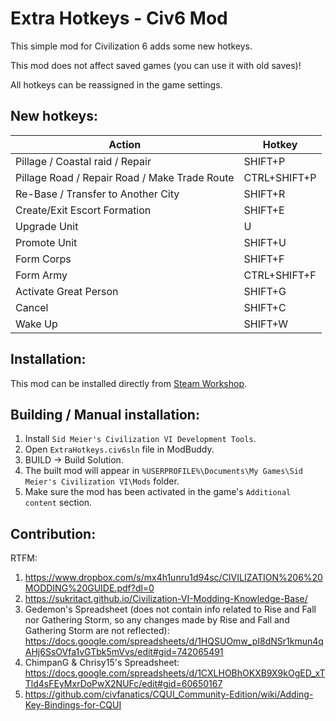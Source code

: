 # Extra Hotkeys - Civ6 Mod
This simple mod for Civilization 6 adds some new hotkeys.

This mod does not affect saved games (you can use it with old saves)!

All hotkeys can be reassigned in the game settings.

## New hotkeys:
|   Action                                          |   Hotkey          |
|---|---|
|   Pillage / Coastal raid / Repair                 |   SHIFT+P         |
|   Pillage Road / Repair Road / Make Trade Route   |   CTRL+SHIFT+P    |
|   Re-Base / Transfer to Another City              |   SHIFT+R         |
|   Create/Exit Escort Formation                    |   SHIFT+E         |
|   Upgrade Unit                                    |   U               |
|   Promote Unit                                    |   SHIFT+U         |
|   Form Corps                                      |   SHIFT+F         |
|   Form Army                                       |   CTRL+SHIFT+F    |
|   Activate Great Person                           |   SHIFT+G         |
|   Cancel                                          |   SHIFT+C         |
|   Wake Up                                         |   SHIFT+W         |

## Installation:
This mod can be installed directly from [Steam Workshop](https://steamcommunity.com/sharedfiles/filedetails/?id=2583812617).

## Building / Manual installation:
1. Install `Sid Meier's Civilization VI Development Tools`.
2. Open `ExtraHotkeys.civ6sln` file in ModBuddy.
3. BUILD -> Build Solution.
4. The built mod will appear in `%USERPROFILE%\Documents\My Games\Sid Meier's Civilization VI\Mods` folder.
5. Make sure the mod has been activated in the game's `Additional content` section.

## Contribution:
RTFM:
1. https://www.dropbox.com/s/mx4h1unru1d94sc/CIVILIZATION%206%20MODDING%20GUIDE.pdf?dl=0
2. https://sukritact.github.io/Civilization-VI-Modding-Knowledge-Base/
3. Gedemon's Spreadsheet (does not contain info related to Rise and Fall nor Gathering Storm, so any changes made by Rise and Fall and Gathering Storm are not reflected): https://docs.google.com/spreadsheets/d/1HQSUOmw_pI8dNSr1kmun4qAHj6SsOVfa1vGTbk5mVvs/edit#gid=742065491
4. ChimpanG & Chrisy15's Spreadsheet: https://docs.google.com/spreadsheets/d/1CXLHOBhOKXB9X9kOgED_xTTld4sFEyMxrDoPwX2NUFc/edit#gid=60650167
5. https://github.com/civfanatics/CQUI_Community-Edition/wiki/Adding-Key-Bindings-for-CQUI
